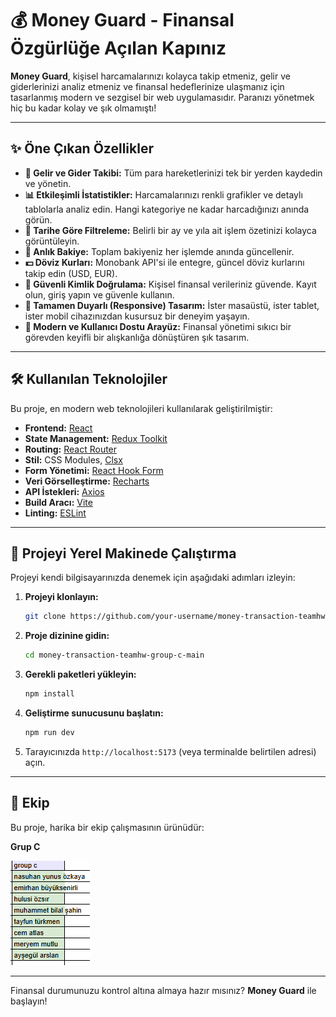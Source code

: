 # 💰 Money Guard - Finansal Özgürlüğe Açılan Kapınız

**Money Guard**, kişisel harcamalarınızı kolayca takip etmeniz, gelir ve giderlerinizi analiz etmeniz ve finansal hedeflerinize ulaşmanız için tasarlanmış modern ve sezgisel bir web uygulamasıdır. Paranızı yönetmek hiç bu kadar kolay ve şık olmamıştı!

---

## ✨ Öne Çıkan Özellikler

- **💸 Gelir ve Gider Takibi:** Tüm para hareketlerinizi tek bir yerden kaydedin ve yönetin.
- **📊 Etkileşimli İstatistikler:** Harcamalarınızı renkli grafikler ve detaylı tablolarla analiz edin. Hangi kategoriye ne kadar harcadığınızı anında görün.
- **📅 Tarihe Göre Filtreleme:** Belirli bir ay ve yıla ait işlem özetinizi kolayca görüntüleyin.
- **🔄 Anlık Bakiye:** Toplam bakiyeniz her işlemde anında güncellenir.
- **💵 Döviz Kurları:** Monobank API'si ile entegre, güncel döviz kurlarını takip edin (USD, EUR).
- **🔐 Güvenli Kimlik Doğrulama:** Kişisel finansal verileriniz güvende. Kayıt olun, giriş yapın ve güvenle kullanın.
- **📱 Tamamen Duyarlı (Responsive) Tasarım:** İster masaüstü, ister tablet, ister mobil cihazınızdan kusursuz bir deneyim yaşayın.
- **🎨 Modern ve Kullanıcı Dostu Arayüz:** Finansal yönetimi sıkıcı bir görevden keyifli bir alışkanlığa dönüştüren şık tasarım.

---

## 🛠️ Kullanılan Teknolojiler

Bu proje, en modern web teknolojileri kullanılarak geliştirilmiştir:

- **Frontend:** [React](https://reactjs.org/)
- **State Management:** [Redux Toolkit](https://redux-toolkit.js.org/)
- **Routing:** [React Router](https://reactrouter.com/)
- **Stil:** CSS Modules, [Clsx](https://github.com/lukeed/clsx)
- **Form Yönetimi:** [React Hook Form](https://react-hook-form.com/)
- **Veri Görselleştirme:** [Recharts](https://recharts.org/)
- **API İstekleri:** [Axios](https://axios-http.com/)
- **Build Aracı:** [Vite](https://vitejs.dev/)
- **Linting:** [ESLint](https://eslint.org/)

---

## 🚀 Projeyi Yerel Makinede Çalıştırma

Projeyi kendi bilgisayarınızda denemek için aşağıdaki adımları izleyin:

1.  **Projeyi klonlayın:**
    ```bash
    git clone https://github.com/your-username/money-transaction-teamhw-group-c-main.git
    ```

2.  **Proje dizinine gidin:**
    ```bash
    cd money-transaction-teamhw-group-c-main
    ```

3.  **Gerekli paketleri yükleyin:**
    ```bash
    npm install
    ```

4.  **Geliştirme sunucusunu başlatın:**
    ```bash
    npm run dev
    ```

5.  Tarayıcınızda `http://localhost:5173` (veya terminalde belirtilen adresi) açın.

---

## 👥 Ekip

Bu proje, harika bir ekip çalışmasının ürünüdür:

**Grup C**

![Ekibimiz](src/assets/image.png)

---

Finansal durumunuzu kontrol altına almaya hazır mısınız? **Money Guard** ile başlayın!

